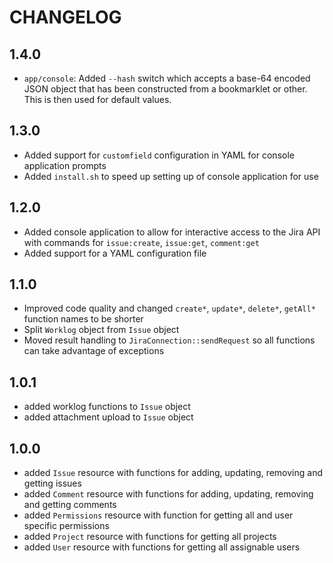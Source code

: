 CHANGELOG
=========

1.4.0
-----

 * `app/console`: Added `--hash` switch which accepts a base-64 encoded JSON object
   that has been constructed from a bookmarklet or other. This is
   then used for default values.

1.3.0
-----

 * Added support for `customfield` configuration in YAML for console application prompts
 * Added `install.sh` to speed up setting up of console application for use

1.2.0
-----

 * Added console application to allow for interactive access to the Jira API with
   commands for `issue:create`, `issue:get`, `comment:get`
 * Added support for a YAML configuration file

1.1.0
-----

 * Improved code quality and changed `create*`, `update*`, `delete*`, `getAll*` function names to be shorter
 * Split `Worklog` object from `Issue` object
 * Moved result handling to `JiraConnection::sendRequest` so all functions can take advantage of exceptions

1.0.1
-----

 * added worklog functions to `Issue` object
 * added attachment upload to `Issue` object

1.0.0
-----

 * added `Issue` resource with functions for adding, updating, removing and getting issues
 * added `Comment` resource with functions for adding, updating, removing and getting comments
 * added `Permissions` resource with function for getting all and user specific permissions
 * added `Project` resource with functions for getting all projects
 * added `User` resource with functions for getting all assignable users
